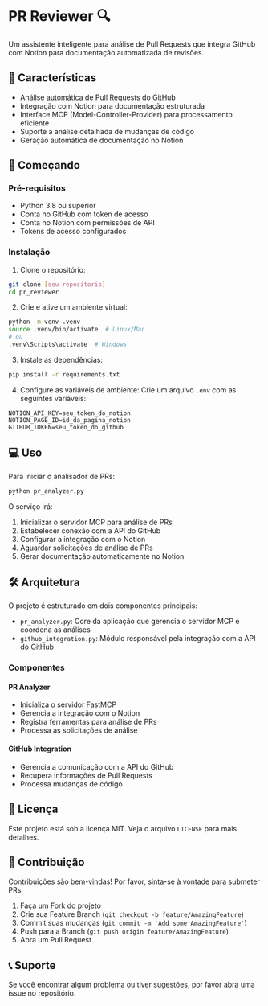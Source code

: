 # PR Reviewer 🔍

Um assistente inteligente para análise de Pull Requests que integra GitHub com Notion para documentação automatizada de revisões.

## 🌟 Características

- Análise automática de Pull Requests do GitHub
- Integração com Notion para documentação estruturada
- Interface MCP (Model-Controller-Provider) para processamento eficiente
- Suporte a análise detalhada de mudanças de código
- Geração automática de documentação no Notion

## 🚀 Começando

### Pré-requisitos

- Python 3.8 ou superior
- Conta no GitHub com token de acesso
- Conta no Notion com permissões de API
- Tokens de acesso configurados

### Instalação

1. Clone o repositório:
```bash
git clone [seu-repositorio]
cd pr_reviewer
```

2. Crie e ative um ambiente virtual:
```bash
python -m venv .venv
source .venv/bin/activate  # Linux/Mac
# ou
.venv\Scripts\activate  # Windows
```

3. Instale as dependências:
```bash
pip install -r requirements.txt
```

4. Configure as variáveis de ambiente:
Crie um arquivo `.env` com as seguintes variáveis:
```env
NOTION_API_KEY=seu_token_do_notion
NOTION_PAGE_ID=id_da_pagina_notion
GITHUB_TOKEN=seu_token_do_github
```

## 💻 Uso

Para iniciar o analisador de PRs:

```bash
python pr_analyzer.py
```

O serviço irá:
1. Inicializar o servidor MCP para análise de PRs
2. Estabelecer conexão com a API do GitHub
3. Configurar a integração com o Notion
4. Aguardar solicitações de análise de PRs
5. Gerar documentação automaticamente no Notion

## 🛠️ Arquitetura

O projeto é estruturado em dois componentes principais:

- `pr_analyzer.py`: Core da aplicação que gerencia o servidor MCP e coordena as análises
- `github_integration.py`: Módulo responsável pela integração com a API do GitHub

### Componentes

#### PR Analyzer
- Inicializa o servidor FastMCP
- Gerencia a integração com o Notion
- Registra ferramentas para análise de PRs
- Processa as solicitações de análise

#### GitHub Integration
- Gerencia a comunicação com a API do GitHub
- Recupera informações de Pull Requests
- Processa mudanças de código

## 📝 Licença

Este projeto está sob a licença MIT. Veja o arquivo `LICENSE` para mais detalhes.

## 👥 Contribuição

Contribuições são bem-vindas! Por favor, sinta-se à vontade para submeter PRs.

1. Faça um Fork do projeto
2. Crie sua Feature Branch (`git checkout -b feature/AmazingFeature`)
3. Commit suas mudanças (`git commit -m 'Add some AmazingFeature'`)
4. Push para a Branch (`git push origin feature/AmazingFeature`)
5. Abra um Pull Request

## 📞 Suporte

Se você encontrar algum problema ou tiver sugestões, por favor abra uma issue no repositório.

